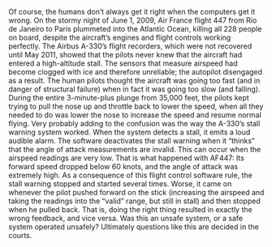 Of course, the humans don’t always get it right when the computers get it wrong. On the stormy night of June 1, 2009, Air France flight 447 from Rio de Janeiro to Paris plummeted into the Atlantic Ocean, killing all 228 people on board, despite the aircraft’s engines and flight controls working perfectly. The Airbus A-330’s flight recorders, which were not recovered until May 2011, showed that the pilots never knew that the aircraft had entered a high-altitude stall. The sensors that measure airspeed had become clogged with ice and therefore unreliable; the autopilot disengaged as a result. The human pilots thought the aircraft was going too fast (and in danger of structural failure) when in fact it was going too slow (and falling). During the entire 3-minute-plus plunge from 35,000 feet, the pilots kept trying to pull the nose up and throttle back to lower the speed, when all they needed to do was lower the nose to increase the speed and resume normal flying. Very probably adding to the confusion was the way the A-330’s stall warning system worked. When the system detects a stall, it emits a loud audible alarm. The software deactivates the stall warning when it “thinks” that the angle of attack measurements are invalid. This can occur when the airspeed readings are very low. That is what happened with AF447: Its forward speed dropped below 60 knots, and the angle of attack was extremely high. As a consequence of this flight control software rule, the stall warning stopped and started several times. Worse, it came on whenever the pilot pushed forward on the stick (increasing the airspeed and taking the readings into the “valid” range, but still in stall) and then stopped when he pulled back. That is, doing the right thing resulted in exactly the wrong feedback, and vice versa. Was this an unsafe system, or a safe system operated unsafely? Ultimately questions like this are decided in the courts.